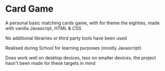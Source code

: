 <h1> Card Game </h1>

<p>A personal basic matching cards game, with for theme the eighties, made with vanilla Javascript, HTML & CSS</p>

<p>No additional librairies or third party tools have been used</p>

<p>Realised during School for learning purposes (mostly Javascript)</p>

<p>Does work well on desktop devices, less on smaller devices, the project hasn't been made for these targets in mind</p>

